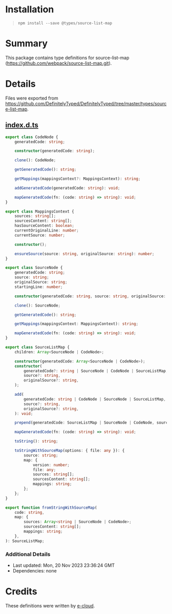# Installation
> `npm install --save @types/source-list-map`

# Summary
This package contains type definitions for source-list-map (https://github.com/webpack/source-list-map.git).

# Details
Files were exported from https://github.com/DefinitelyTyped/DefinitelyTyped/tree/master/types/source-list-map.
## [index.d.ts](https://github.com/DefinitelyTyped/DefinitelyTyped/tree/master/types/source-list-map/index.d.ts)
````ts
export class CodeNode {
    generatedCode: string;

    constructor(generatedCode: string);

    clone(): CodeNode;

    getGeneratedCode(): string;

    getMappings(mappingsContext?: MappingsContext): string;

    addGeneratedCode(generatedCode: string): void;

    mapGeneratedCode(fn: (code: string) => string): void;
}

export class MappingsContext {
    sources: string[];
    sourcesContent: string[];
    hasSourceContent: boolean;
    currentOriginalLine: number;
    currentSource: number;

    constructor();

    ensureSource(source: string, originalSource: string): number;
}

export class SourceNode {
    generatedCode: string;
    source: string;
    originalSource: string;
    startingLine: number;

    constructor(generatedCode: string, source: string, originalSource: string, startingLine?: number);

    clone(): SourceNode;

    getGeneratedCode(): string;

    getMappings(mappingsContext: MappingsContext): string;

    mapGeneratedCode(fn: (code: string) => string): void;
}

export class SourceListMap {
    children: Array<SourceNode | CodeNode>;

    constructor(generatedCode: Array<SourceNode | CodeNode>);
    constructor(
        generatedCode?: string | SourceNode | CodeNode | SourceListMap,
        source?: string,
        originalSource?: string,
    );

    add(
        generatedCode: string | CodeNode | SourceNode | SourceListMap,
        source?: string,
        originalSource?: string,
    ): void;

    prepend(generatedCode: SourceListMap | SourceNode | CodeNode, source?: string, originalSource?: string): void;

    mapGeneratedCode(fn: (code: string) => string): void;

    toString(): string;

    toStringWithSourceMap(options: { file: any }): {
        source: string;
        map: {
            version: number;
            file: any;
            sources: string[];
            sourcesContent: string[];
            mappings: string;
        };
    };
}

export function fromStringWithSourceMap(
    code: string,
    map: {
        sources: Array<string | SourceNode | CodeNode>;
        sourcesContent: string[];
        mappings: string;
    },
): SourceListMap;

````

### Additional Details
 * Last updated: Mon, 20 Nov 2023 23:36:24 GMT
 * Dependencies: none

# Credits
These definitions were written by [e-cloud](https://github.com/e-cloud).
